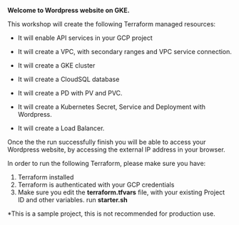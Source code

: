 **Welcome to Wordpress website on GKE.** 

This workshop will create the following Terraform managed resources: 

* It will enable API services in your GCP project

* It will create a VPC, with secondary ranges and VPC service connection. 

* It will create a GKE cluster 

* It will create a CloudSQL database 

* It will create a PD with PV and PVC.

* It will create a Kubernetes Secret, Service and Deployment with Wordpress.

* It will create a Load Balancer.

Once the the run successfully finish you will be able to access your Wordpress website, 
by accessing the external IP address in your browser. 

In order to run the following Terraform, please make sure you have:
1. Terraform installed 
2. Terraform is authenticated with your GCP credentials 
3. Make sure you edit the **terraform.tfvars** file, with your existing Project ID and other variables.
run **starter.sh**

*This is a sample project, this is not recommended for production use.
